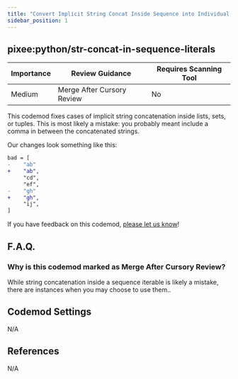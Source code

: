 ```yaml
---
title: "Convert Implicit String Concat Inside Sequence into Individual Elements"
sidebar_position: 1
---
```


## pixee:python/str-concat-in-sequence-literals

| Importance | Review Guidance            | Requires Scanning Tool |
|------------|----------------------------|------------------------|
| Medium     | Merge After Cursory Review | No                     |

This codemod fixes cases of implicit string concatenation inside lists, sets, or tuples. This is most likely a mistake: you probably meant include a comma in between the concatenated strings. 

Our changes look something like this:
```diff
bad = [
-    "ab"
+    "ab",
     "cd",
     "ef",
-    "gh"
+    "gh",
     "ij",
]
```

If you have feedback on this codemod, [please let us know](mailto:feedback@pixee.ai)!

## F.A.Q.

### Why is this codemod marked as Merge After Cursory Review?

While string concatenation inside a sequence iterable is likely a mistake, there are instances when you may choose to use them..

## Codemod Settings

N/A

## References

N/A
